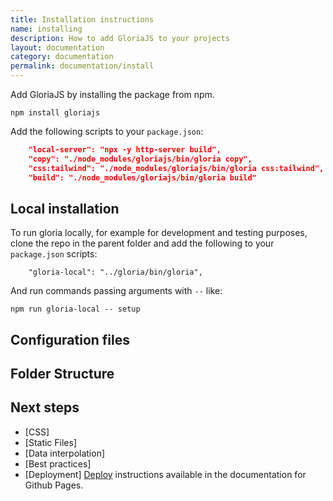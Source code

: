 ```yaml
---
title: Installation instructions
name: installing
description: How to add GloriaJS to your projects
layout: documentation
category: documentation
permalink: documentation/install
---
```


Add GloriaJS by installing the package from npm.

```
npm install gloriajs
```

Add the following scripts to your `package.json`:

```json
    "local-server": "npx -y http-server build",
    "copy": "./node_modules/gloriajs/bin/gloria copy",
    "css:tailwind": "./node_modules/gloriajs/bin/gloria css:tailwind",
    "build": "./node_modules/gloriajs/bin/gloria build"
```

## Local installation

To run gloria locally, for example for development and testing purposes,
clone the repo in the parent folder and add the following to your `package.json`
scripts:

```
    "gloria-local": "../gloria/bin/gloria",
```

And run commands passing arguments with `--` like:

```
npm run gloria-local -- setup
```

## Configuration files



## Folder Structure



## Next steps

- [CSS]
- [Static Files]
- [Data interpolation]
- [Best practices]
- [Deployment] <a href="/documentation/deploy/">Deploy</a> instructions
available in the documentation for Github Pages.
